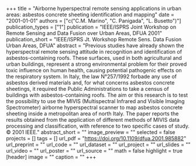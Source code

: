 +++
title = "Airborne hyperspectral remote sensing applications in urban areas: asbestos concrete sheeting identification and mapping"
date = "2001-01-01"
authors = ["c("C.M. Marino", "C. Panigada", "L. Busetto")"]
publication_types = ["1"]
publication = "IEEE/ISPRS Joint Workshop on Remote Sensing and Data Fusion over Urban Areas, DFUA 2001"
publication_short = "IEEE/ISPRS Jt. Workshop Remote Sens. Data Fusion Urban Areas, DFUA"
abstract = "Previous studies have already shown the hyperspectral remote sensing attitude in recognition and identification of asbestos-containing roofs. These surfaces, used in both agricultural and urban buildings, represent a strong environmental problem for their proved toxic influence on human health, causing potential pathogenic effects on the respiratory system. In Italy, the law N°257/1992 forbade any use of asbestos derived materials and, for what concerns asbestos concrete sheetings, it required the Public Administrations to take a census of buildings with asbestos-containing roofs. The aim or this research is to test the possibility to use the MIVIS (Multispectral Infrared and Visible Imaging Spectrometer) airborne hyperspectral scanner to map asbestos concrete sheeting inside a metropolitan area of north Italy. The paper reports the results obtained from the application of different methods of MIVIS data processing and classification, with reference to two specific cases of study. © 2001 IEEE."
abstract_short = ""
image_preview = ""
selected = false
projects = []
tags = []
url_pdf = "https://doi.org/10.1109/dfua.2001.985882"
url_preprint = ""
url_code = ""
url_dataset = ""
url_project = ""
url_slides = ""
url_video = ""
url_poster = ""
url_source = ""
math = false
highlight = true
[header]
image = ""
caption = ""
+++
